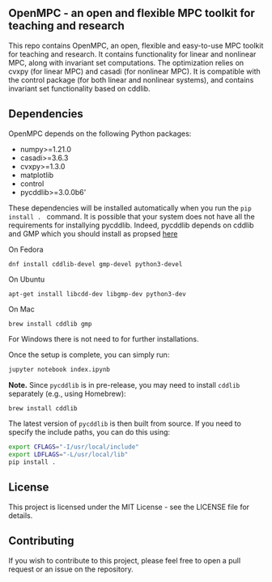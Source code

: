 ## OpenMPC - an open and flexible MPC toolkit for teaching and research

This repo contains OpenMPC, an open, flexible and easy-to-use MPC toolkit for teaching and research. It contains functionality for linear and nonlinear MPC, along with invariant set computations. The optimization relies on cvxpy (for linear MPC) and casadi (for nonlinear MPC). It is compatible with the control package (for both linear and nonlinear systems), and contains invariant set functionality based on cddlib.



## Dependencies

OpenMPC depends on the following Python packages:

* numpy>=1.21.0
* casadi>=3.6.3
* cvxpy>=1.3.0
* matplotlib
* control
* pycddlib>=3.0.0b6'


These dependencies will be installed automatically when you run the `pip install . ` command.
It is possible that your system does not have all the requirements for installying pycddlib. Indeed, pycddlib depends on cddlib and GMP which you should install as propsed [here](https://github.com/mcmtroffaes/pycddlib/blob/develop/INSTALL.rst)


On Fedora
```
dnf install cddlib-devel gmp-devel python3-devel
```

On Ubuntu

```
apt-get install libcdd-dev libgmp-dev python3-dev
```

On Mac

```
brew install cddlib gmp
```

For Windows there is not need to for further installations.


Once the setup is complete, you can simply run:

```bash
jupyter notebook index.ipynb
```


**Note.** Since `pycddlib` is in pre-release, you may need to install `cddlib` separately (e.g., using Homebrew):

```bash
brew install cddlib
```


The latest version of `pycddlib` is then built from source. If you need to specify the include paths, you can do this using:

```bash
export CFLAGS="-I/usr/local/include"
export LDFLAGS="-L/usr/local/lib"
pip install .
```

## License

This project is licensed under the MIT License - see the LICENSE file for details.

## Contributing

If you wish to contribute to this project, please feel free to open a pull request or an issue on the repository.
